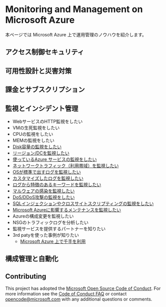 # Monitoring and Management on Microsoft Azure
本ページでは Microsoft Azure 上で運用管理のノウハウを紹介します。

## アクセス制御セキュリティ

## 可用性設計と災害対策

## 課金とサブスクリプション

## 監視とインシデント管理
- WebサービスのHTTP監視をしたい
- VMの生死監視をしたい
- CPUの監視をしたい
- MEMの監視をしたい
- [Disk容量の監視をしたい](CMandDeploy/DiskUsage/README.md)
- [リージョン/DCを監視したい](CMandDeploy/Region-DC/README.md)
- [使っているAzure サービスの監視をしたい](CMandDeploy/AzureService/README.md)
- [ネットワークトラフィック（利用帯域）を監視したい](CMandDeploy/NetworkTraffic/README.md)
- [OSが標準で出すログを監視したい](CMandDeploy/OSLog/README.md)
- [カスタマイズしたログを監視したい](CMandDeploy/CustomLog/README.md)
- [ログから特徴のあるキーワードを監視したい](CMandDeploy/SpecificAlert/README.md)
- [マルウェアの感染を監視したい](CMandDeploy/AntiMalware/README.md)
- [DoS/DDoS攻撃の監視をしたい](CMandDeploy/DoS-DDoS/README.md)
- [SQLインジェクションやクロスサイトスクリプティングの監視をしたい](CMandDeploy/SQLin-Cross/README.md)
- [Microsoft Azureに影響するメンテナンスを監視したい](CMandDeploy/Maintenance/README.md)
- Azureの構成変更を監視したい
- NSGのトラフィックログを分析したい
- 監視サービスを提供するパートナーを知りたい
- 3rd patyを使った事例が知りたい
  - [Microsoft Azure 上で千手を利用](CMandDeploy/3rd-party-senju/README.md)

## 構成管理と自動化

## Contributing

This project has adopted the [Microsoft Open Source Code of Conduct](https://opensource.microsoft.com/codeofconduct/). For more information see the [Code of Conduct FAQ](https://opensource.microsoft.com/codeofconduct/faq/) or contact [opencode@microsoft.com](mailto:opencode@microsoft.com) with any additional questions or comments.

